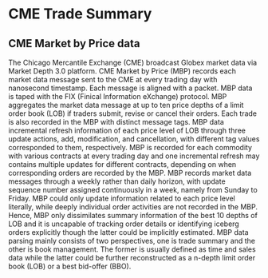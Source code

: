 # CME Trade Summary
## CME Market by Price data
The Chicago Mercantile Exchange (CME) broadcast Globex market data via Market Depth 3.0 platform. CME Market by Price (MBP) records each market data message sent to the CME at every trading day with nanosecond timestamp. Each message is aligned with a packet. MBP data is taped with the FIX (Finical Information eXchange) protocol. MBP aggregates the market data message at up to ten price depths of a limit order book (LOB) if traders submit, revise or cancel their orders. Each trade is also recorded in the MBP with distinct message tags. MBP data incremental refresh information of each price level of LOB through three update actions, add, modification, and cancellation, with different tag values corresponded to them, respectively. MBP is recorded for each commodity with various contracts at every trading day and one incremental refresh may contains multiple updates for different contracts, depending on when corresponding orders are recorded by the MBP. MBP records market data messages through a weekly rather than daily horizon, with update sequence number assigned continuously in a week, namely from Sunday to Friday. MBP could only update information related to each price level literally, while deeply individual order activities are not recorded in the MBP. Hence, MBP only dissimilates summary information of the best 10 depths of LOB and it is uncapable of tracking order details or identifying iceberg orders explicitly though the latter could be implicitly estimated. MBP data parsing mainly consists of two perspectives, one is trade summary and the other is book management. The former is usually defined as time and sales data while the latter could be further reconstructed as a n-depth limit order book (LOB) or a best bid-offer (BBO).

